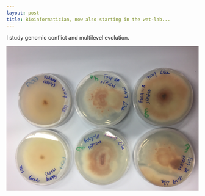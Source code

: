 ```yaml
---
layout: post
title: Bioinformatician, now also starting in the wet-lab...
---
```


I study genomic conflict and multilevel evolution. 

![alt text][fusarium plates] 

[fusarium plates]: https://github.com/LikeFokkens/LikeFokkens.github.io/blob/master/images/Ancestors_on_plate2.jpg "Ancestors on plates"
